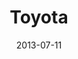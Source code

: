 ---
date: 2013-07-11
title: Toyota
categories: gold
logo: ToyotaLogo1.jpg
www: http://www.toyota.com/
---